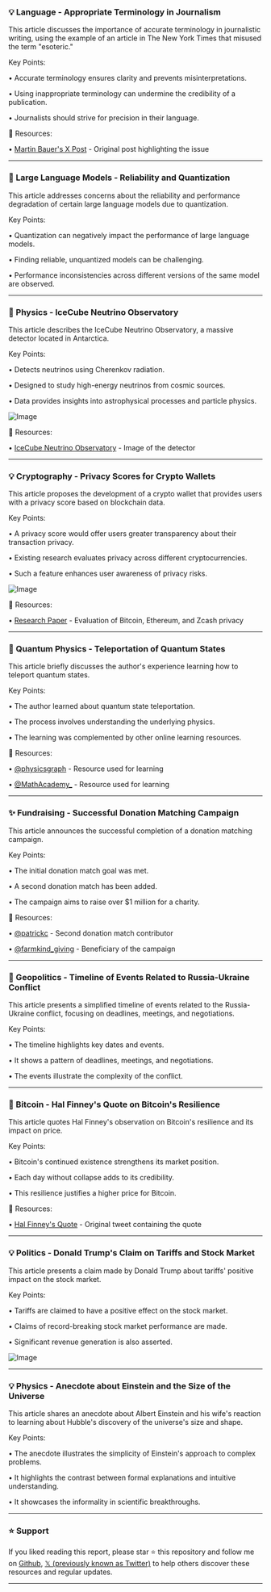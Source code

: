 ### 💡 Language - Appropriate Terminology in Journalism

This article discusses the importance of accurate terminology in journalistic writing, using the example of an article in The New York Times that misused the term "esoteric."

Key Points:

• Accurate terminology ensures clarity and prevents misinterpretations.


• Using inappropriate terminology can undermine the credibility of a publication.


• Journalists should strive for precision in their language.


🔗 Resources:

• [Martin Bauer's X Post](https://x.com/martinmbauer/status/1954594728369963383) - Original post highlighting the issue


---

### 🤖 Large Language Models -  Reliability and Quantization

This article addresses concerns about the reliability and performance degradation of certain large language models due to quantization.

Key Points:

• Quantization can negatively impact the performance of large language models.


• Finding reliable, unquantized models can be challenging.


• Performance inconsistencies across different versions of the same model are observed.


---

### 🤖 Physics - IceCube Neutrino Observatory

This article describes the IceCube Neutrino Observatory, a massive detector located in Antarctica.

Key Points:

• Detects neutrinos using Cherenkov radiation.


•  Designed to study high-energy neutrinos from cosmic sources.


• Data provides insights into astrophysical processes and particle physics.


![Image](https://pbs.twimg.com/media/Gx1pDrhXgAAoeQT?format=jpg&name=small)

🔗 Resources:

• [IceCube Neutrino Observatory](https://x.com/uw_icecube/status/1953833453008413170/photo/1) - Image of the detector


---

### 💡 Cryptography - Privacy Scores for Crypto Wallets

This article proposes the development of a crypto wallet that provides users with a privacy score based on blockchain data.

Key Points:

• A privacy score would offer users greater transparency about their transaction privacy.


•  Existing research evaluates privacy across different cryptocurrencies.


•  Such a feature enhances user awareness of privacy risks.


![Image](https://pbs.twimg.com/media/GPZVuK_akAA8TDJ?format=jpg&name=small)

🔗 Resources:

• [Research Paper](https://arxiv.org/pdf/2211.04259) - Evaluation of Bitcoin, Ethereum, and Zcash privacy


---

### 🤖 Quantum Physics - Teleportation of Quantum States

This article briefly discusses the author's experience learning how to teleport quantum states.

Key Points:

•  The author learned about quantum state teleportation.


•  The process involves understanding the underlying physics.


•  The learning was complemented by other online learning resources.


🔗 Resources:

• [@physicsgraph](https://x.com/physicsgraph) - Resource used for learning


• [@MathAcademy_](https://x.com/_MathAcademy_) -  Resource used for learning

---

### ✨ Fundraising - Successful Donation Matching Campaign

This article announces the successful completion of a donation matching campaign.

Key Points:

•  The initial donation match goal was met.


•  A second donation match has been added.


•  The campaign aims to raise over $1 million for a charity.


🔗 Resources:

• [@patrickc](https://x.com/patrickc) - Second donation match contributor

• [@farmkind_giving](https://x.com/farmkind_giving) - Beneficiary of the campaign


---

### 🤖 Geopolitics -  Timeline of Events Related to Russia-Ukraine Conflict

This article presents a simplified timeline of events related to the Russia-Ukraine conflict, focusing on deadlines, meetings, and negotiations.

Key Points:

•  The timeline highlights key dates and events.


•  It shows a pattern of deadlines, meetings, and negotiations.


•  The events illustrate the complexity of the conflict.



---

### 🤖 Bitcoin - Hal Finney's Quote on Bitcoin's Resilience

This article quotes Hal Finney's observation on Bitcoin's resilience and its impact on price.

Key Points:

•  Bitcoin's continued existence strengthens its market position.


•  Each day without collapse adds to its credibility.


•  This resilience justifies a higher price for Bitcoin.


🔗 Resources:

• [Hal Finney's Quote](https://x.com/MrHodl/status/1067468359384645632) - Original tweet containing the quote


---

### 💡 Politics - Donald Trump's Claim on Tariffs and Stock Market

This article presents a claim made by Donald Trump about tariffs' positive impact on the stock market.

Key Points:

•  Tariffs are claimed to have a positive effect on the stock market.


•  Claims of record-breaking stock market performance are made.


•  Significant revenue generation is also asserted.


![Image](https://pbs.twimg.com/media/Gx1uPKpWwAARx_a?format=jpg&name=small)

---

### 💡 Physics - Anecdote about Einstein and the Size of the Universe

This article shares an anecdote about Albert Einstein and his wife's reaction to learning about Hubble's discovery of the universe's size and shape.

Key Points:

•  The anecdote illustrates the simplicity of Einstein's approach to complex problems.


•  It highlights the contrast between formal explanations and intuitive understanding.


•  It showcases the informality in scientific breakthroughs.


---

### ⭐️ Support

If you liked reading this report, please star ⭐️ this repository and follow me on [Github](https://github.com/Drix10), [𝕏 (previously known as Twitter)](https://x.com/DRIX_10_) to help others discover these resources and regular updates.

---